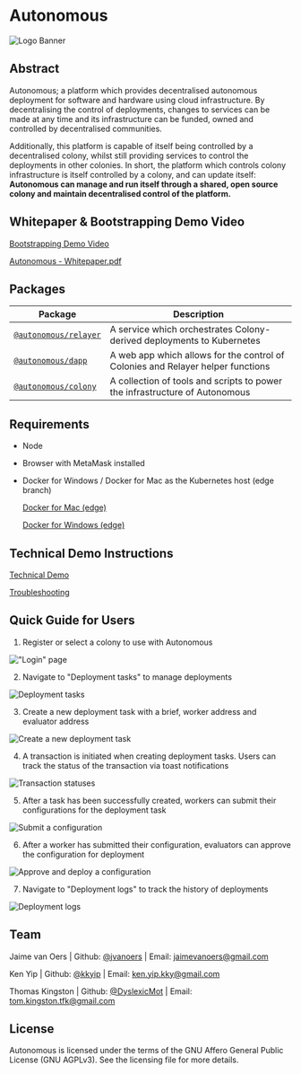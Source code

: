 # Autonomous

![Logo Banner](https://i.imgur.com/lw7Oel9.jpg)

## Abstract

Autonomous; a platform which provides decentralised autonomous deployment for software and
hardware using cloud infrastructure. By decentralising the control of deployments,
changes to services can be made at any time and its infrastructure can be funded,
owned and controlled by decentralised communities.

Additionally, this platform is capable of itself being
controlled by a decentralised colony, whilst still providing 
services to control the deployments in other colonies. In short, 
the platform which controls colony infrastructure is itself controlled 
by a colony, and can update itself:
**Autonomous can manage and run itself through a shared, open source 
colony and maintain decentralised control of the platform.**

## Whitepaper & Bootstrapping Demo Video

[Bootstrapping Demo Video](https://www.useloom.com/share/3c0ecf21022c46d98ff993f6ee4af22c)

[Autonomous - Whitepaper.pdf](/Autonomous%20-%20Whitepaper.pdf)


## Packages

| Package                                              | Description
| ---------------------------------------------------- | --------------------------------------------------------------
| [`@autonomous/relayer`](/packages/relayer) | A service which orchestrates Colony-derived deployments to Kubernetes 
| [`@autonomous/dapp`](/packages/dapp)       | A web app which allows for the control of Colonies and Relayer helper functions
| [`@autonomous/colony`](/packages/colony)   | A collection of tools and scripts to power the infrastructure of Autonomous


## Requirements

- Node
- Browser with MetaMask installed
- Docker for Windows / Docker for Mac as the Kubernetes host (edge branch)

    [Docker for Mac (edge)](https://docs.docker.com/docker-for-mac/edge-release-notes/)
    
    [Docker for Windows (edge)](https://docs.docker.com/docker-for-windows/edge-release-notes/)

## Technical Demo Instructions

[Technical Demo](/DEMO.md)

[Troubleshooting](/TROUBLESHOOTING.md)

## Quick Guide for Users

1. Register or select a colony to use with Autonomous

!["Login" page](https://i.imgur.com/06j4VQS.jpg)

2. Navigate to "Deployment tasks" to manage deployments

![Deployment tasks](https://i.imgur.com/32ENMWu.jpg)

3. Create a new deployment task with a brief, worker address and evaluator address

![Create a new deployment task](https://i.imgur.com/n1kRMHa.jpg)

4. A transaction is initiated when creating deployment tasks. Users can track the status of the transaction via toast notifications

![Transaction statuses](https://i.imgur.com/6YLRhU1.jpg)

5. After a task has been successfully created, workers can submit their configurations for the deployment task

![Submit a configuration](https://i.imgur.com/vbGY51Z.jpg)

6. After a worker has submitted their configuration, evaluators can approve the configuration for deployment

![Approve and deploy a configuration](https://i.imgur.com/DEv0v9i.jpg)

7. Navigate to "Deployment logs" to track the history of deployments


![Deployment logs](https://i.imgur.com/CGgDWkG.jpg)

## Team

Jaime van Oers | Github: [@jvanoers](https://github.com/jvanoers) | Email: jaimevanoers@gmail.com

Ken Yip | Github: [@kkyip](https://github.com/kkyip) | Email: ken.yip.kky@gmail.com

Thomas Kingston | Github: [@DyslexicMot](https://github.com/DyslexicMot) | Email: tom.kingston.tfk@gmail.com

## License

Autonomous is licensed under the terms of the GNU Affero General Public License (GNU AGPLv3). See the licensing file for more details.
